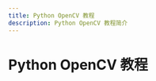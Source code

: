 ```yaml
---
title: Python OpenCV 教程
description: Python OpenCV 教程简介
---
```


# Python OpenCV 教程

<AutoCatalog />
